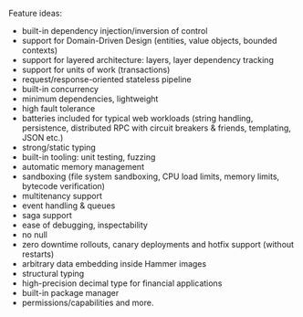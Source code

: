 Feature ideas:

* built-in dependency injection/inversion of control
* support for Domain-Driven Design (entities, value objects, bounded contexts)
* support for layered architecture: layers, layer dependency tracking
* support for units of work (transactions)
* request/response-oriented stateless pipeline
* built-in concurrency
* minimum dependencies, lightweight
* high fault tolerance
* batteries included for typical web workloads (string handling, persistence, distributed RPC with circuit breakers & friends, templating, JSON etc.)
* strong/static typing
* built-in tooling: unit testing, fuzzing
* automatic memory management
* sandboxing (file system sandboxing, CPU load limits, memory limits, bytecode verification)
* multitenancy support
* event handling & queues
* saga support
* ease of debugging, inspectability
* no null
* zero downtime rollouts, canary deployments and hotfix support (without restarts)
* arbitrary data embedding inside Hammer images
* structural typing
* high-precision decimal type for financial applications
* built-in package manager
* permissions/capabilities
  and more.